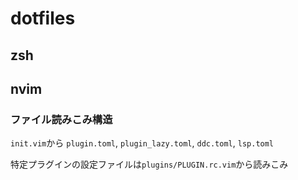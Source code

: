 # dotfiles

## zsh
## nvim
### ファイル読みこみ構造
`init.vim`から
`plugin.toml`, `plugin_lazy.toml`, `ddc.toml`, `lsp.toml`

特定プラグインの設定ファイルは`plugins/PLUGIN.rc.vim`から読みこみ

